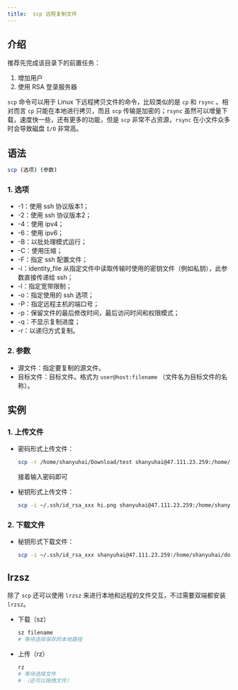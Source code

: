 ```yaml
---
title:  scp 远程复制文件
---
```


## 介绍

推荐先完成该目录下的前置任务：

1. 增加用户
2. 使用 RSA 登录服务器

`scp` 命令可以用于 Linux 下远程拷贝文件的命令，比较类似的是 `cp` 和 `rsync` 。相对而言 `cp` 只能在本地进行拷贝，而且 `scp` 传输是加密的；`rsync` 虽然可以增量下载，速度快一些，还有更多的功能，但是 `scp` 非常不占资源，`rsync` 在小文件众多时会导致磁盘 `I/O` 非常高。

## 语法

```bash
scp (选项) (参数)
```

### 1. 选项

+ -1：使用 ssh 协议版本1；
+ -2：使用 ssh 协议版本2；
+ -4：使用 ipv4；
+ -6：使用 ipv6；
+ -B：以批处理模式运行；
+ -C：使用压缩；
+ -F：指定 ssh 配置文件；
+ -i：identity_file 从指定文件中读取传输时使用的密钥文件（例如私钥），此参数直接传递给 ssh；
+ -l：指定宽带限制；
+ -o：指定使用的 ssh 选项；
+ -P：指定远程主机的端口号；
+ -p：保留文件的最后修改时间，最后访问时间和权限模式；
+ -q：不显示复制进度；
+ -r：以递归方式复制。

### 2. 参数

- 源文件：指定要复制的源文件。
- 目标文件：目标文件。格式为 `user@host:filename` （文件名为目标文件的名称）。



## 实例

### 1. 上传文件

+ 密码形式上传文件：

  ```bash
  scp -r /home/shanyuhai/Download/test shanyuhai@47.111.23.259:/home/shanyuhai/downloads
  ```

  接着输入密码即可

+ 秘钥形式上传文件：

  ```bash
  scp -i ~/.ssh/id_rsa_xxx hi.png shanyuhai@47.111.23.259:/home/shanyuhai/downloads
  ```

### 2. 下载文件

+ 秘钥形式下载文件：

  ```bash
  scp -i ~/.ssh/id_rsa_xxx shanyuhai@47.111.23.259:/home/shanyuhai/downloads/hi.png pictures
  ```



## lrzsz

除了 `scp` 还可以使用 `lrzsz` 来进行本地和远程的文件交互，不过需要双端都安装 `lrzsz`。

+ 下载（sz）

  ```bash
  sz filename
  # 等待选择保存的本地路径
  ```

+ 上传（rz）

  ```bash
  rz
  # 等待选择文件
  # （还可以拖拽文件）
  ```

  